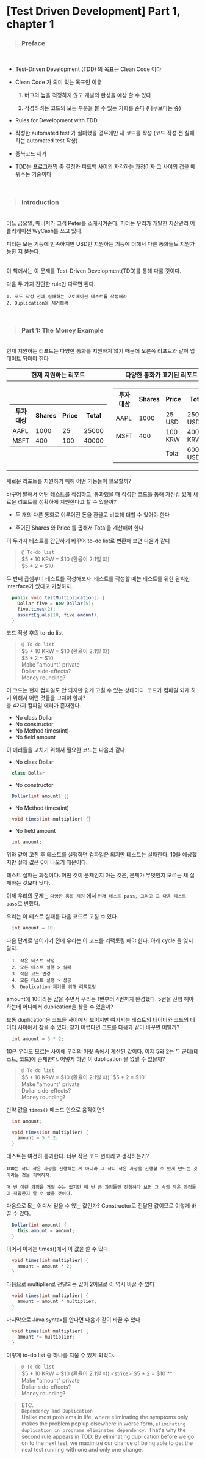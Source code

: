 # [Test Driven Development] Part 1, chapter 1

> ### Preface
<br/>

- Test-Driven Development (TDD) 의 목표는 Clean Code 이다

- Clean Code 가 의미 있는 목표인 이유

  1. 버그의 늪을 걱정하지 않고 개발의 완성을 예상 할 수 있다

  2. 작성하려는 코드의 모든 부분을 볼 수 있는 기회를 준다 (나무보다는 숲)

- Rules for Development with TDD

- 작성한 automated test 가 실패했을 경우에만 새 코드를 작성 (코드 작성 전 실패하는 automated test 작성)

- 중복코드 제거

- TDD는 프로그래밍 중 결정과 피드백 사이의 자각하는 과정이자 그 사이의 갭을 메꿔주는 기술이다

<br/>

> ### Introduction
\
어느 금요일, 매니저가 고객 Peter를 소개시켜준다. 피터는 우리가 개발한 자산관리 어플리케이션 WyCash를 쓰고 있다.  

피터는 모든 기능에 만족하지만 USD만 지원하는 기능에 더해서 다른 통화들도 지원가능한 지 묻는다.

\
이 책에서는 이 문제를 Test-Driven Development(TDD)를 통해 다룰 것이다.  

다음 두 가지 간단한 rule만 따르면 된다.

`1. 코드 작성 전에 실패하는 오토메이션 테스트를 작성해라`  
`2. Duplication을 제거해라`


<br/>

> ### Part 1: The Money Example   
\
현재 지원하는 리포트는 다양한 통화를 지원하지 않기 때문에 오른쪽 리포트와 같이 업데이트 되어야 한다

|현재 지원하는 리포트|다양한 통화가 표기된 리포트| 환전율
|:--:|:--:|:--:|
|<table><tr><th>투자 대상</th><th>Shares</th><th>Price</th><th>Total</th></tr><tr><td>AAPL</td><td>1000</td><td>25</td><td>25000</td></tr><tr><td>MSFT</td><td>400</td><td>100</td><td>40000</td></tr></table>|<table> <tr><th>투자 대상</th><th>Shares</th><th>Price</th><th>Total</th></tr><tr><td>AAPL</td><td>1000</td><td>25 USD</td><td>25000 USD</td></tr><tr><td>MSFT</td><td>400</td><td>100 KRW</td><td>40000 KRW</td></tr><tr><td></td><td></td><td>Total</td><td>60000 USD</td></tr></table>|<table> <tr><th>From</th><th>To</th><th>Rate</th></tr><tr><td>KRW</td><td>USD</td><td>1.5</td></tr></table>|  

새로운 리포트를 지원하기 위해 어떤 기능들이 필요할까?

바꾸어 말해서 어떤 테스트를 작성하고, 통과했을 때 작성한 코드틀 통해 자신감 있게 새로운 리포트를 정확하게 지원한다고 할 수 있을까?  

- 두 개의 다른 통화로 이루어진 돈을 환율로 비교해 더할 수 있어야 한다

- 주어진 Shares 와 Price 를 곱해서 Total을 계산해야 한다

이 두가지 테스트를 간단하게 바꾸어 to-do list로 변환해 보면 다음과 같다

>`@ To-do list `   
>$5 + 10 KRW = $10 (환율이 2:1일 떄)  
>$5 * 2 = $10

두 번째 곱셈부터 테스트를 작성해보자. 테스트를 작성할 때는 테스트를 위한 완벽한 interface가 있다고 가정하자.

```Java
  public void testMultiplication() {
    Dollar five = new Dollar(5);
    five.times(2);
    assertEquals(10, five.amount);
  }
```

코드 작성 후의 to-do list

>`@ To-do list `   
> $5 + 10 KRW = $10 (환율이 2:1일 떄)  
> $5 * 2 = $10  
> Make "amount" private  
> Dollar side-effects?  
> Money rounding?


이 코드는 현재 컴파일도 안 되지만 쉽게 고칠 수 있는 상태이다. 코드가 컴파일 되게 하기 위해서 어떤 것들을 고쳐야 할까?  
총 4가지 컴파일 에러가 존재한다.
  - No class Dollar
  - No constructor
  - No Method times(int)
  - No field amount

이 에러들을 고치기 위해서 필요한 코드는 다음과 같다
  - No class Dollar
  ```Java
    class Dollar
  ```
  - No constructor 
  ```Java
    Dollar(int amount) {}
  ```
  - No Method times(int)
  ```Java
    void times(int multiplier) {}
  ```
  - No field amount
  ```Java
    int amount;
  ```

위와 같이 고친 후 테스트를 실행하면 컴파일은 되지만 테스트는 실패한다. 10을 예상했지만 실제 값은 0이 나오기 때문이다.  

테스트 실패는 과정이다. 어떤 것이 문제인지 아는 것은, 문제가 무엇인지 모르는 채 실패하는 것보다 낫다.  

이제 우리의 문제는 `다양한 통화 지원` 에서 `현재 테스트 pass, 그리고 그 다음 테스트 pass`로 변했다.

우리는 이 테스트 실패를 다음 코드로 고칠 수 있다.

```Java
  int amount = 10;
```

다음 단계로 넘어가기 전에 우리는 이 코드를 리팩토링 해야 한다. 아래 cycle 을 잊지 말자.
```
  1. 작은 테스트 작성
  2. 모든 테스트 실행 > 실패
  3. 작은 코드 변경
  4. 모든 테스트 실행 > 성공
  5. Duplication 제거를 위해 리팩토링 
```

amount에 10이라는 값을 주면서 우리는 1번부터 4번까지 완성했다. 5번을 진행 해야 하는데 어디에서 duplication을 찾을 수 있을까?  

보통 duplication은 코드들 사이에서 보이지만 여기서는 테스트의 데이터와 코드의 데이터 사이에서 찾을 수 있다. 찾기 어렵다면 코드를 다음과 같이 바꾸면 어떨까?

```Java
  int amount = 5 * 2;
```
10은 우리도 모르는 사이에 우리의 머릿 속에서 계산된 값이다. 이제 5와 2는 두 군데(테스트, 코드)에 존재한다. 어떻게 하면 이 duplication 을 없앨 수 있을까?

>`@ To-do list `   
> $5 + 10 KRW = $10 (환율이 2:1일 떄)  
> `$5 * 2 = $10`  
> Make "amount" private  
> Dollar side-effects?  
> Money rounding?

만약 값을 `times()` 메소드 안으로 움직이면?

```Java
  int amount;

  void times(int multiplier) {
    amount = 5 * 2;
  }
```

테스트는 여전히 통과한다. 너무 작은 코드 변화라고 생각하는가?  

`TDD는 작디 작은 과정을 진행하는 게 아니라 그 작디 작은 과정을 진행할 수 있게 만드는 것이라는 것을 기억하자.   `

`매 번 이런 과정을 거칠 수는 없지만 매 번 큰 과정들만 진행하다 보면 그 속의 작은 과정들이 적합한지 알 수 없을 것이다.`

다음으로 5는 어디서 얻을 수 있는 값인가? Constructor로 전달된 값이므로 이렇게 바꿀 수 있다.

```Java
  Dollar(int amount) {
    this.amount = amount;
  }
```

이어서 이제는 times()에서 이 값을 쓸 수 있다.
```Java
  void times(int multiplier) {
    amount = amount * 2;
  }
```

다음으로 multiplier로 전달되는 값이 2이므로 이 역시 바꿀 수 있다
```Java
  void times(int multiplier) {
    amount = amount * multiplier;
  }
```

마지막으로 Java syntax를 안다면 다음과 같이 바꿀 수 있다
```Java
  void times(int multiplier) {
    amount *= multiplier;
  }
```

이렇게 to-do list 중 하나를 지울 수 있게 되었다.


>`@ To-do list `   
> $5 + 10 KRW = $10 (환율이 2:1일 떄)  
> <strike>`$5 * 2 = $10`**</strike>  
> Make "amount" private  
> Dollar side-effects?  
> Money rounding?

> ETC.  
> `Dependency and Duplication`  
> Unlike most problems in life, where eliminating the symptoms only makes the problem pop up elsewhere in worse form, `eliminating duplication in programs eliminates dependency.` That's why the second rule appears in TDD. By eliminating duplication before we go on to the next test, we maximize our chance of being able to get the next test running with one and only one change.
